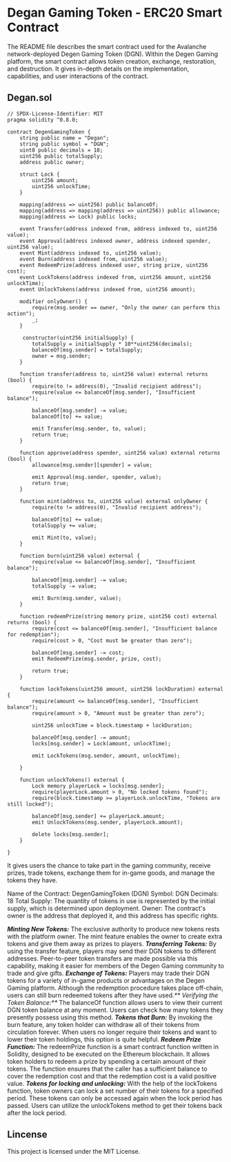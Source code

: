 # Degan Gaming Token - ERC20 Smart Contract

The README file describes the smart contract used for the Avalanche network-deployed Degen Gaming Token (DGN). Within the Degen Gaming platform, the smart contract allows token creation, exchange, restoration, and destruction. It gives in-depth details on the implementation, capabilities, and user interactions of the contract.

## Degan.sol

    // SPDX-License-Identifier: MIT
    pragma solidity ^0.8.0;
    
    contract DegenGamingToken {
        string public name = "Degan";
        string public symbol = "DGN";
        uint8 public decimals = 18;
        uint256 public totalSupply;
        address public owner;
    
        struct Lock {
            uint256 amount;
            uint256 unlockTime;
        }
        
        mapping(address => uint256) public balanceOf;
        mapping(address => mapping(address => uint256)) public allowance;
        mapping(address => Lock) public locks;
    
        event Transfer(address indexed from, address indexed to, uint256 value);
        event Approval(address indexed owner, address indexed spender, uint256 value);
        event Mint(address indexed to, uint256 value);
        event Burn(address indexed from, uint256 value);
        event RedeemPrize(address indexed user, string prize, uint256 cost);
        event LockTokens(address indexed from, uint256 amount, uint256 unlockTime);
        event UnlockTokens(address indexed from, uint256 amount);
    
        modifier onlyOwner() {
            require(msg.sender == owner, "Only the owner can perform this action");
            _;
        }
    
         constructor(uint256 initialSupply) {
            totalSupply = initialSupply * 10**uint256(decimals);
            balanceOf[msg.sender] = totalSupply;
            owner = msg.sender;
        }
    
        function transfer(address to, uint256 value) external returns (bool) {
            require(to != address(0), "Invalid recipient address");
            require(value <= balanceOf[msg.sender], "Insufficient balance");
            
            balanceOf[msg.sender] -= value;
            balanceOf[to] += value;
            
            emit Transfer(msg.sender, to, value);
            return true;
        }
        
        function approve(address spender, uint256 value) external returns (bool) {
            allowance[msg.sender][spender] = value;
            
            emit Approval(msg.sender, spender, value);
            return true;
        }
    
        function mint(address to, uint256 value) external onlyOwner {
            require(to != address(0), "Invalid recipient address");
            
            balanceOf[to] += value;
            totalSupply += value;
            
            emit Mint(to, value);
        }
    
        function burn(uint256 value) external {
            require(value <= balanceOf[msg.sender], "Insufficient balance");
            
            balanceOf[msg.sender] -= value;
            totalSupply -= value;
            
            emit Burn(msg.sender, value);
        }

        function redeemPrize(string memory prize, uint256 cost) external returns (bool) {
            require(cost <= balanceOf[msg.sender], "Insufficient balance for redemption");
            require(cost > 0, "Cost must be greater than zero");

            balanceOf[msg.sender] -= cost;
            emit RedeemPrize(msg.sender, prize, cost);

            return true;
        }
    
        function lockTokens(uint256 amount, uint256 lockDuration) external {
            require(amount <= balanceOf[msg.sender], "Insufficient balance");
            require(amount > 0, "Amount must be greater than zero");
            
            uint256 unlockTime = block.timestamp + lockDuration;
            
            balanceOf[msg.sender] -= amount;
            locks[msg.sender] = Lock(amount, unlockTime);
            
            emit LockTokens(msg.sender, amount, unlockTime);
    
        }
    
        function unlockTokens() external {
            Lock memory playerLock = locks[msg.sender];
            require(playerLock.amount > 0, "No locked tokens found");
            require(block.timestamp >= playerLock.unlockTime, "Tokens are still locked");
    
            balanceOf[msg.sender] += playerLock.amount;
            emit UnlockTokens(msg.sender, playerLock.amount);
    
            delete locks[msg.sender];
        }
    
    }

It gives users the chance to take part in the gaming community, receive prizes, trade tokens, exchange them for in-game goods, and manage the tokens they have.

Name of the Contract: DegenGamingToken (DGN)
Symbol: DGN
Decimals: 18
Total Supply: The quantity of tokens in use is represented by the initial supply, which is determined upon deployment.
Owner: The contract's owner is the address that deployed it, and this address has specific rights.

_**Minting New Tokens:**_ The exclusive authority to produce new tokens rests with the platform owner. The mint feature enables the owner to create extra tokens and give them away as prizes to players. _**Transferring Tokens:**_ By using the transfer feature, players may send their DGN tokens to different addresses. Peer-to-peer token transfers are made possible via this capability, making it easier for members of the Degen Gaming community to trade and give gifts. _**Exchange of Tokens:**_ Players may trade their DGN tokens for a variety of in-game products or advantages on the Degen Gaming platform. Although the redemption procedure takes place off-chain, users can still burn redeemed tokens after they have used._** Verifying the Token Balance:**_ The balanceOf function allows users to view their current DGN token balance at any moment. Users can check how many tokens they presently possess using this method. _**Tokens that Burn:**_ By invoking the burn feature, any token holder can withdraw all of their tokens from circulation forever. When users no longer require their tokens and want to lower their token holdings, this option is quite helpful. **_Redeem Prize Function:_** The redeemPrize function is a smart contract function written in Solidity, designed to be executed on the Ethereum blockchain. It allows token holders to redeem a prize by spending a certain amount of their tokens. The function ensures that the caller has a sufficient balance to cover the redemption cost and that the redemption cost is a valid positive value. _**Tokens for locking and unlocking:**_ With the help of the lockTokens function, token owners can lock a set number of their tokens for a specified period. These tokens can only be accessed again when the lock period has passed. Users can utilize the unlockTokens method to get their tokens back after the lock period.


## Lincense

This project is licensed under the MIT License.




